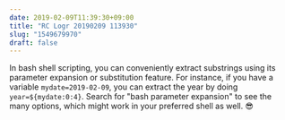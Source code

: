 ```yaml
---
date: 2019-02-09T11:39:30+09:00
title: "RC Logr 20190209 113930"
slug: "1549679970"
draft: false
---
```


In bash shell scripting, you can conveniently extract substrings using its parameter expansion or substitution feature. For instance, if you have a variable `mydate=2019-02-09`, you can extract the year by doing `year=${mydate:0:4}`. Search for "bash parameter expansion" to see the many options, which might work in your preferred shell as well. 😎 
